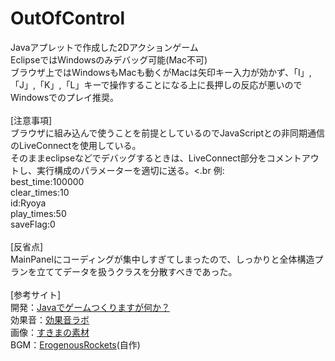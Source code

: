 # OutOfControl
Javaアプレットで作成した2Dアクションゲーム<br>
EclipseではWindowsのみデバッグ可能(Mac不可)<br>
ブラウザ上ではWindowsもMacも動くがMacは矢印キー入力が効かず、「I」,「J」,「K」,「L」キーで操作することになる上に長押しの反応が悪いのでWindowsでのプレイ推奨。<br>
<br>
[注意事項]<br>
ブラウザに組み込んで使うことを前提としているのでJavaScriptとの非同期通信のLiveConnectを使用している。<br>
そのままeclipseなどでデバッグするときは、LiveConnect部分をコメントアウトし、実行構成のパラメーターを適切に送る。<.br
例:<br>
  best_time:100000<br>
  clear_times:10<br>
  id:Ryoya<br>
  play_times:50<br>
  saveFlag:0<br>
<br>
[反省点]<br>
MainPanelにコーディングが集中しすぎてしまったので、しっかりと全体構造プランを立ててデータを扱うクラスを分散すべきであった。<br>
<br>
[参考サイト]<br>
開発：<a href="http://aidiary.hatenablog.com/entry/20040918/1251373370">Javaでゲームつくりますが何か？</a><br>
効果音：<a href="http://soundeffect-lab.info">効果音ラボ</a><br>
画像：<a href="http://wato5576.sukimakaze.com">すきまの素材</a><br>
BGM：<a href="http://regist-band.cross-horizon.com">ErogenousRockets</a>(自作)<br>
